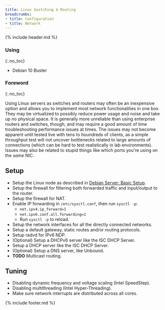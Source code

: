 ```yaml
---
title: Linux Switching & Routing
breadcrumbs:
- title: Configuration
- title: Network
---
```

{% include header.md %}

### Using
{:.no_toc}

- Debian 10 Buster

### Foreword
{:.no_toc}

Using Linux servers as switches and routers may often be an inexpensive option and
allows you to implement most network functionalities in one box.
They may be virtualized to possibly reduce power usage and noise and take up no physical space.
It is generally more unreliable than using enterprise routers and switches, though,
and may require a good amount of time troubleshooting performance issues at times.
The issues may not become apparent until tested live with tens to houndreds of clients,
as a simple throughput test will not uncover bottlenecks related to large amounts of connections
(which can be hard to test realistically in lab environments).
Issues may also be related to stupid things like which ports you're using on the *same* NIC.

## Setup

- Setup the Linux node as described in [Debian Server: Basic Setup](/config/linux-server/debian-server/#basic-setup).
- Setup the firewall for filtering both forwarded traffic and input/output to the router.
- Setup the firewall for NAT.
- Enable IP forwarding in `/etc/sysctl.conf`, then run `sysctl -p`:
  - `net.ipv4.ip_forward=1`
  - `net.ipv6.conf.all.forwarding=1`
  - Run `sysctl -p` to reload.
- Setup the network interfaces for all the directly connected networks.
- Setup a default gateway, static routes and/or routing protocols.
- Setup radvd for IPv6 NDP.
- (Optional) Setup a DHCPv6 server like the ISC DHCP Server.
- Setup a DHCP server like the ISC DHCP Server.
- (Optional) Setup a DNS server, like Unbound.
- **TODO** Multicast routing.

## Tuning

- Disabling dynamic frequency and voltage scaling (Intel SpeedStep).
- Disabling multithreading (Intel Hyper-Threading).
- Make sure network interrupts are distributed across all cores.

{% include footer.md %}
